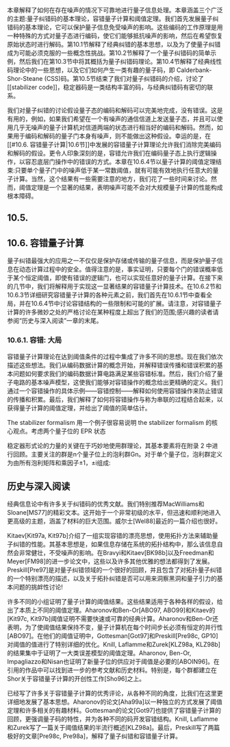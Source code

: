 

本章解释了如何在存在噪声的情况下可靠地进行量子信息处理。本章涵盖三个广泛的主题:量子纠错码的基本理论，容错量子计算和阈值定理。我们首先发展量子纠错码的基本理论，它可以保护量子信息免受噪声的影响。这些编码的工作原理是用一种特殊的方式对量子态进行编码，使它们能够抵抗噪声的影响，然后在希望恢复原始状态时进行解码。第10.1节解释了经典纠错的基本思想，以及为了使量子纠错成为可能必须克服的一些概念性挑战。第10.2节解释了一个量子纠错码的简单示例，然后我们在第10.3节中将其概括为量子纠错码理论。第10.4节解释了经典线性码理论中的一些思想，以及它们如何产生一类有趣的量子码，即 Calderbank-Shor-Steane (CSS)码。第10.5节结束了我们对量子纠错码的介绍，讨论了[[stabilizer code]]，稳定器码是一类结构丰富的码，与经典纠错码有密切的联系。

我们对量子纠错的讨论假设量子态的编码和解码可以完美地完成，没有错误。这是有用的，例如，如果我们希望在一个有噪声的通信信道上发送量子态，并且可以使用几乎无噪声的量子计算机对信道两端的状态进行相当好的编码和解码。然而，如果用于编码和解码的量子门本身有噪声，则不能做出这种假设。幸运的是，在[[#10.6. 容错量子计算|10.6节]]中发展的容错量子计算理论允许我们消除完美编码和解码的假设。更令人印象深刻的是，容错允许我们在编码量子态上执行逻辑操作，以容忍底层门操作中的错误的方式。本章在10.6.4节以量子计算的阈值定理结束:只要单个量子门中的噪声低于某一常数阈值，就有可能有效地执行任意大的量子计算。当然，这个结果有一些需要注意的地方，我们花了一些时间来讨论。然而，阈值定理是一个显著的结果，表明噪声可能不会对大规模量子计算的性能构成根本障碍。

## 10.5. 

## 10.6. 容错量子计算

量子纠错最强大的应用之一不仅仅是保护存储或传输的量子信息，而是保护量子信息在动态计算过程中的安全。值得注意的是，事实证明，只要每个门的错误概率低于某个恒定阈值，即使有错误的逻辑门，也可以实现任意好的量子计算。在接下来的几节中，我们将解释用于实现这一显著结果的容错量子计算技术。在10.6.2节和10.6.3节详细研究容错量子计算的各种元素之前，我们首先在10.6.1节中查看全局，并在10.6.4节中讨论容错结构的一些限制和可能的扩展。请注意，对容错量子计算的许多微妙之处的严格讨论在某种程度上超出了我们的范围;感兴趣的读者请参阅“历史与深入阅读”一章的末尾。

### 10.6.1. 容错: 大局
容错量子计算理论在达到阈值条件的过程中集成了许多不同的思想。现在我们依次描述这些想法。我们从编码数据计算的概念开始，并解释错误传播和错误积累的基本问题如何要求我们的编码数据计算电路满足某些容错标准。然后，我们介绍了量子电路的基本噪声模型，这使我们能够对容错操作的概念给出更精确的定义。我们通过一个容错操作的具体示例——容错控制——解释如何使用容错操作来防止错误的传播和积累。最后，我们解释了如何将容错操作与称为串联的过程结合起来，以获得量子计算的阈值定理，并给出了阈值的简单估计。



The stabilizer formalism
用一个例子很容易说明 the stabilizer formalism 的核心观点。考虑两个量子位的 EPR 状态

稳定器形式论的力量的关键在于巧妙地使用群理论，其基本要素将在附录 2 中进行回顾。主要关注的群是n个量子位上的泡利群Gn。对于单个量子位，泡利群定义为由所有泡利矩阵和乘因子±1，±i组成:

## 历史与深入阅读

经典信息论中有许多关于纠错码的优秀文献。我们特别推荐MacWilliams和Sloane[MS77]的精彩文本。这开始于一个非常初级的水平，但迅速和顺利地进入更高级的主题，涵盖了材料的巨大范围。威尔士[Wel88]最近的一篇介绍也很好。

Kitaev[Kit97a, Kit97b]介绍了一组实现容错的漂亮思想，使用拓扑方法来辅助量子纠错的性能。其基本思想是，如果信息存储在系统的拓扑结构中，那么该信息自然会非常健壮，不受噪声的影响。在Bravyi和Kitaev[BK98b]以及Freedman和Meyer[FM98]的进一步论文中，这些以及许多其他优雅的想法都得到了发展。Preskill[Pre97]是对量子纠错领域的一个很好的回顾，并且包含了对拓扑量子纠错的一个特别漂亮的描述，以及关于拓扑纠错是否可以用来洞察黑洞和量子引力的基本问题的挑衅性讨论!

许多不同的小组证明了量子计算的阈值结果。这些结果适用于各种各样的假设，给出了本质上不同的阈值定理。Aharonov和Ben-Or[ABO97, ABO99]和Kitaev的[Kit97c, Kit97b]阈值证明不需要快速或可靠的经典计算。Aharonov和Ben-Or还表明，为了使阈值结果保持不变，量子计算机在每个时间步长必须有恒定的并行性[ABO97]。在他们的阈值证明中，Gottesman[Got97]和Preskill[Pre98c, GP10]对阈值的值进行了特别详细的优化。Knill, Laflamme和Zurek[KLZ98a, KLZ98b]的结果集中于证明了一大类误差模型的阈值定理。Aharonov, Ben-Or, Impagliazzo和Nisan也证明了新量子位的供应对于阈值是必要的[ABOIN96]。在引用的作品中可以找到进一步的参考文献和历史材料。特别是，每个群都建立在Shor关于容错量子计算的开创性工作[Sho96]之上。

已经写了许多关于容错量子计算的优秀评论，从各种不同的角度，比我们在这里更详细地发展了基本思想。Aharonov的论文[Aha99a]以一种独立的方式发展了阈值定理和许多相关的有趣材料。Gottesman的论文[Got97]也提供了容错量子计算的回顾，更强调量子码的特性，并为各种不同的码开发容错结构。Knill, Laflamme和Zurek写了一篇关于阈值结果的半流行概述[KLZ98a]。最后，Preskill写了两篇极好的文章[Pre98c, Pre98a]，解释了量子纠错和容错量子计算。

